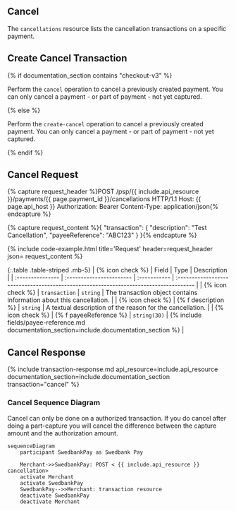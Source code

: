 ## Cancel

The `cancellations` resource lists the cancellation transactions on a
specific payment.

## Create Cancel Transaction

{% if documentation_section contains "checkout-v3" %}

Perform the `cancel` operation to cancel a previously created payment.
You can only cancel a payment - or part of payment - not yet captured.

{% else %}

Perform the `create-cancel` operation to cancel a previously created payment.
You can only cancel a payment - or part of payment - not yet captured.

{% endif %}

## Cancel Request

{% capture request_header %}POST /psp/{{ include.api_resource }}/payments/{{ page.payment_id }}/cancellations HTTP/1.1
Host: {{ page.api_host }}
Authorization: Bearer <AccessToken>
Content-Type: application/json{% endcapture %}

{% capture request_content %}{
    "transaction": {
        "description": "Test Cancellation",
        "payeeReference": "ABC123"
    }
}{% endcapture %}

{% include code-example.html
    title='Request'
    header=request_header
    json= request_content
    %}

{:.table .table-striped .mb-5}
| {% icon check %}︎ | Field                    | Type         | Description                                                                           |
| :--------------- | :----------------------- | :----------- | :------------------------------------------------------------------------------------ |
| {% icon check %}︎ | `transaction`            | `string`     | The transaction object contains information about this cancellation.                  |
| {% icon check %}︎ | {% f description %}    | `string`     | A textual description of the reason for the cancellation.                             |
| {% icon check %}︎ | {% f payeeReference %} | `string(30)` | {% include fields/payee-reference.md documentation_section=include.documentation_section %} |

## Cancel Response

{% include transaction-response.md api_resource=include.api_resource
documentation_section=include.documentation_section transaction="cancel" %}

### Cancel Sequence Diagram

Cancel can only be done on a authorized transaction.
If you do cancel after doing a part-capture you will cancel the difference
between the capture amount and the authorization amount.

```mermaid
sequenceDiagram
    participant SwedbankPay as Swedbank Pay

    Merchant->>SwedbankPay: POST < {{ include.api_resource }} cancellation>
    activate Merchant
    activate SwedbankPay
    SwedbankPay-->>Merchant: transaction resource
    deactivate SwedbankPay
    deactivate Merchant
```
